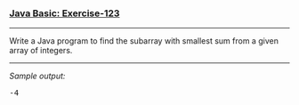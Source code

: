 ### [Java Basic: Exercise-123](https://www.w3resource.com/java-exercises/basic/java-basic-exercise-123.php)

***
<p>Write a Java program to find the subarray with smallest sum from a given array of integers. </p>

***
_Sample output:_
<pre class="output">-4 
</pre>